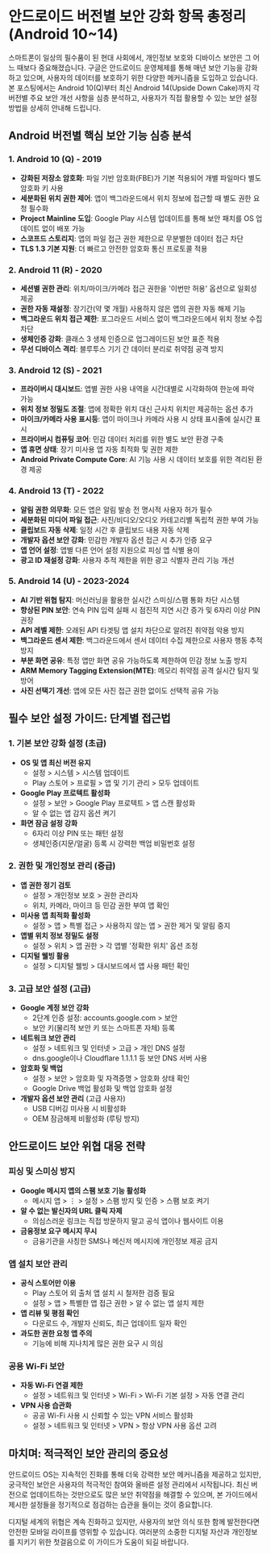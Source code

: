 <!-- category: IT/기술 -->
<!-- date: 2025-06-02 -->
<!-- featured: true -->
<!-- keywords: 안드로이드, 보안, OS버전, 휴대폰보안, 구글플레이프로텍트, 권한관리 -->
<!-- title: 안드로이드 버전별 보안 강화 항목 총정리 (Android 10~14) -->

# 안드로이드 버전별 보안 강화 항목 총정리 (Android 10~14)

스마트폰이 일상의 필수품이 된 현대 사회에서, 개인정보 보호와 디바이스 보안은 그 어느 때보다 중요해졌습니다. 구글은 안드로이드 운영체제를 통해 매년 보안 기능을 강화하고 있으며, 사용자의 데이터를 보호하기 위한 다양한 메커니즘을 도입하고 있습니다. 본 포스팅에서는 Android 10(Q)부터 최신 Android 14(Upside Down Cake)까지 각 버전별 주요 보안 개선 사항을 심층 분석하고, 사용자가 직접 활용할 수 있는 보안 설정 방법을 상세히 안내해 드립니다.

## Android 버전별 핵심 보안 기능 심층 분석

### 1. Android 10 (Q) - 2019
- **강화된 저장소 암호화**: 파일 기반 암호화(FBE)가 기본 적용되어 개별 파일마다 별도 암호화 키 사용
- **세분화된 위치 권한 제어**: 앱이 백그라운드에서 위치 정보에 접근할 때 별도 권한 요청 필수화
- **Project Mainline 도입**: Google Play 시스템 업데이트를 통해 보안 패치를 OS 업데이트 없이 배포 가능
- **스코프드 스토리지**: 앱의 파일 접근 권한 제한으로 무분별한 데이터 접근 차단
- **TLS 1.3 기본 지원**: 더 빠르고 안전한 암호화 통신 프로토콜 적용

### 2. Android 11 (R) - 2020
- **세션별 권한 관리**: 위치/마이크/카메라 접근 권한을 '이번만 허용' 옵션으로 일회성 제공
- **권한 자동 재설정**: 장기간(약 몇 개월) 사용하지 않은 앱의 권한 자동 해제 기능
- **백그라운드 위치 접근 제한**: 포그라운드 서비스 없이 백그라운드에서 위치 정보 수집 차단
- **생체인증 강화**: 클래스 3 생체 인증으로 업그레이드된 보안 표준 적용
- **무선 디바이스 격리**: 블루투스 기기 간 데이터 분리로 취약점 공격 방지

### 3. Android 12 (S) - 2021
- **프라이버시 대시보드**: 앱별 권한 사용 내역을 시간대별로 시각화하여 한눈에 파악 가능
- **위치 정보 정밀도 조절**: 앱에 정확한 위치 대신 근사치 위치만 제공하는 옵션 추가
- **마이크/카메라 사용 표시등**: 앱이 마이크나 카메라 사용 시 상태 표시줄에 실시간 표시
- **프라이버시 컴퓨팅 코어**: 민감 데이터 처리를 위한 별도 보안 환경 구축
- **앱 휴면 상태**: 장기 미사용 앱 자동 최적화 및 권한 제한
- **Android Private Compute Core**: AI 기능 사용 시 데이터 보호를 위한 격리된 환경 제공

### 4. Android 13 (T) - 2022
- **알림 권한 의무화**: 모든 앱은 알림 발송 전 명시적 사용자 허가 필수
- **세분화된 미디어 파일 접근**: 사진/비디오/오디오 카테고리별 독립적 권한 부여 가능
- **클립보드 자동 삭제**: 일정 시간 후 클립보드 내용 자동 삭제
- **개발자 옵션 보안 강화**: 민감한 개발자 옵션 접근 시 추가 인증 요구
- **앱 언어 설정**: 앱별 다른 언어 설정 지원으로 피싱 앱 식별 용이
- **광고 ID 재설정 강화**: 사용자 추적 제한을 위한 광고 식별자 관리 기능 개선

### 5. Android 14 (U) - 2023-2024
- **AI 기반 위협 탐지**: 머신러닝을 활용한 실시간 스미싱/스팸 통화 차단 시스템
- **향상된 PIN 보안**: 연속 PIN 입력 실패 시 점진적 지연 시간 증가 및 6자리 이상 PIN 권장
- **API 레벨 제한**: 오래된 API 타겟팅 앱 설치 차단으로 알려진 취약점 악용 방지
- **백그라운드 센서 제한**: 백그라운드에서 센서 데이터 수집 제한으로 사용자 행동 추적 방지
- **부분 화면 공유**: 특정 앱만 화면 공유 가능하도록 제한하여 민감 정보 노출 방지
- **ARM Memory Tagging Extension(MTE)**: 메모리 취약점 공격 실시간 탐지 및 방어
- **사진 선택기 개선**: 앱에 모든 사진 접근 권한 없이도 선택적 공유 가능

## 필수 보안 설정 가이드: 단계별 접근법

### 1. 기본 보안 강화 설정 (초급)
- **OS 및 앱 최신 버전 유지**
  - 설정 > 시스템 > 시스템 업데이트
  - Play 스토어 > 프로필 > 앱 및 기기 관리 > 모두 업데이트
- **Google Play 프로텍트 활성화**
  - 설정 > 보안 > Google Play 프로텍트 > 앱 스캔 활성화
  - 알 수 없는 앱 감지 옵션 켜기
- **화면 잠금 설정 강화**
  - 6자리 이상 PIN 또는 패턴 설정
  - 생체인증(지문/얼굴) 등록 시 강력한 백업 비밀번호 설정

### 2. 권한 및 개인정보 관리 (중급)
- **앱 권한 정기 검토**
  - 설정 > 개인정보 보호 > 권한 관리자
  - 위치, 카메라, 마이크 등 민감 권한 부여 앱 확인
- **미사용 앱 최적화 활성화**
  - 설정 > 앱 > 특별 접근 > 사용하지 않는 앱 > 권한 제거 및 알림 중지
- **앱별 위치 정보 정밀도 설정**
  - 설정 > 위치 > 앱 권한 > 각 앱별 '정확한 위치' 옵션 조정
- **디지털 웰빙 활용**
  - 설정 > 디지털 웰빙 > 대시보드에서 앱 사용 패턴 확인

### 3. 고급 보안 설정 (고급)
- **Google 계정 보안 강화**
  - 2단계 인증 설정: accounts.google.com > 보안
  - 보안 키(물리적 보안 키 또는 스마트폰 자체) 등록
- **네트워크 보안 관리**
  - 설정 > 네트워크 및 인터넷 > 고급 > 개인 DNS 설정
  - dns.google이나 Cloudflare 1.1.1.1 등 보안 DNS 서버 사용
- **암호화 및 백업**
  - 설정 > 보안 > 암호화 및 자격증명 > 암호화 상태 확인
  - Google Drive 백업 활성화 및 백업 암호화 설정
- **개발자 옵션 보안 관리** (고급 사용자)
  - USB 디버깅 미사용 시 비활성화
  - OEM 잠금해제 비활성화 (루팅 방지)

## 안드로이드 보안 위협 대응 전략

### 피싱 및 스미싱 방지
- **Google 메시지 앱의 스팸 보호 기능 활성화**
  - 메시지 앱 > ⋮ > 설정 > 스팸 방지 및 인증 > 스팸 보호 켜기
- **알 수 없는 발신자의 URL 클릭 자제**
  - 의심스러운 링크는 직접 방문하지 말고 공식 앱이나 웹사이트 이용
- **금융정보 요구 메시지 무시**
  - 금융기관을 사칭한 SMS나 메신저 메시지에 개인정보 제공 금지

### 앱 설치 보안 관리
- **공식 스토어만 이용**
  - Play 스토어 외 출처 앱 설치 시 철저한 검증 필요
  - 설정 > 앱 > 특별한 앱 접근 권한 > 알 수 없는 앱 설치 제한
- **앱 리뷰 및 평점 확인**
  - 다운로드 수, 개발자 신뢰도, 최근 업데이트 일자 확인
- **과도한 권한 요청 앱 주의**
  - 기능에 비해 지나치게 많은 권한 요구 시 의심

### 공용 Wi-Fi 보안
- **자동 Wi-Fi 연결 제한**
  - 설정 > 네트워크 및 인터넷 > Wi-Fi > Wi-Fi 기본 설정 > 자동 연결 관리
- **VPN 사용 습관화**
  - 공공 Wi-Fi 사용 시 신뢰할 수 있는 VPN 서비스 활성화
  - 설정 > 네트워크 및 인터넷 > VPN > 항상 VPN 사용 옵션 고려

## 마치며: 적극적인 보안 관리의 중요성

안드로이드 OS는 지속적인 진화를 통해 더욱 강력한 보안 메커니즘을 제공하고 있지만, 궁극적인 보안은 사용자의 적극적인 참여와 올바른 설정 관리에서 시작됩니다. 최신 버전으로 업데이트하는 것만으로도 많은 보안 취약점을 해결할 수 있으며, 본 가이드에서 제시한 설정들을 정기적으로 점검하는 습관을 들이는 것이 중요합니다.

디지털 세계의 위협은 계속 진화하고 있지만, 사용자의 보안 의식 또한 함께 발전한다면 안전한 모바일 라이프를 영위할 수 있습니다. 여러분의 소중한 디지털 자산과 개인정보를 지키기 위한 첫걸음으로 이 가이드가 도움이 되길 바랍니다.